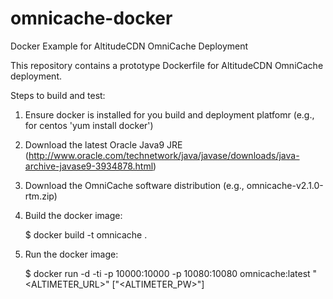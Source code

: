 # omnicache-docker
Docker Example for AltitudeCDN OmniCache Deployment

This repository contains a prototype Dockerfile for AltitudeCDN OmniCache deployment.

Steps to build and test:

1) Ensure docker is installed for you build and deployment platfomr (e.g., for centos 'yum install docker')
2) Download the latest Oracle Java9 JRE (http://www.oracle.com/technetwork/java/javase/downloads/java-archive-javase9-3934878.html)
3) Download the OmniCache software distribution (e.g., omnicache-v2.1.0-rtm.zip)
4) Build the docker image:

    $ docker build -t omnicache .
    
5) Run the docker image:

    $ docker run -d -ti -p 10000:10000 -p 10080:10080 omnicache:latest  "<ALTIMETER_URL>"  ["<ALTIMETER_PW>"]
    
